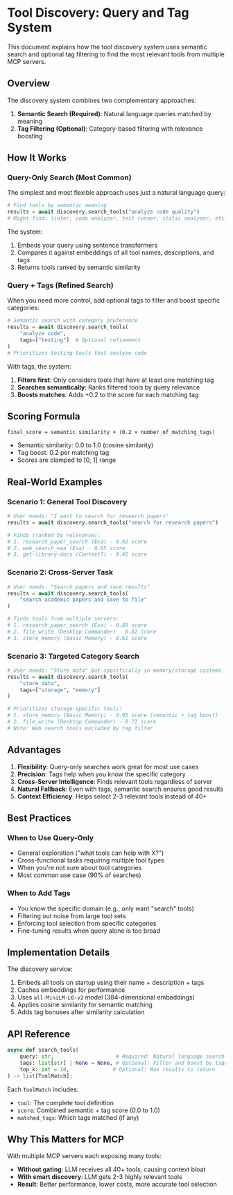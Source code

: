 # Tool Discovery: Query and Tag System

This document explains how the tool discovery system uses semantic search and optional tag filtering to find the most relevant tools from multiple MCP servers.

## Overview

The discovery system combines two complementary approaches:
1. **Semantic Search (Required)**: Natural language queries matched by meaning
2. **Tag Filtering (Optional)**: Category-based filtering with relevance boosting

## How It Works

### Query-Only Search (Most Common)

The simplest and most flexible approach uses just a natural language query:

```python
# Find tools by semantic meaning
results = await discovery.search_tools("analyze code quality")
# Might find: linter, code analyzer, test runner, static analyzer, etc.
```

The system:
1. Embeds your query using sentence transformers
2. Compares it against embeddings of all tool names, descriptions, and tags
3. Returns tools ranked by semantic similarity

### Query + Tags (Refined Search)

When you need more control, add optional tags to filter and boost specific categories:

```python
# Semantic search with category preference
results = await discovery.search_tools(
    "analyze code",
    tags=["testing"]  # Optional refinement
)
# Prioritizes testing tools that analyze code
```

With tags, the system:
1. **Filters first**: Only considers tools that have at least one matching tag
2. **Searches semantically**: Ranks filtered tools by query relevance
3. **Boosts matches**: Adds +0.2 to the score for each matching tag

## Scoring Formula

```
final_score = semantic_similarity + (0.2 × number_of_matching_tags)
```

- Semantic similarity: 0.0 to 1.0 (cosine similarity)
- Tag boost: 0.2 per matching tag
- Scores are clamped to [0, 1] range

## Real-World Examples

### Scenario 1: General Tool Discovery
```python
# User needs: "I want to search for research papers"
results = await discovery.search_tools("search for research papers")

# Finds (ranked by relevance):
# 1. research_paper_search (Exa) - 0.92 score
# 2. web_search_exa (Exa) - 0.65 score  
# 3. get-library-docs (Context7) - 0.45 score
```

### Scenario 2: Cross-Server Task
```python
# User needs: "Search papers and save results"
results = await discovery.search_tools(
    "search academic papers and save to file"
)

# Finds tools from multiple servers:
# 1. research_paper_search (Exa) - 0.88 score
# 2. file_write (Desktop Commander) - 0.82 score
# 3. store_memory (Basic Memory) - 0.61 score
```

### Scenario 3: Targeted Category Search
```python
# User needs: "Store data" but specifically in memory/storage systems
results = await discovery.search_tools(
    "store data",
    tags=["storage", "memory"]
)

# Prioritizes storage-specific tools:
# 1. store_memory (Basic Memory) - 0.95 score (semantic + tag boost)
# 2. file_write (Desktop Commander) - 0.72 score
# Note: Web search tools excluded by tag filter
```

## Advantages

1. **Flexibility**: Query-only searches work great for most use cases
2. **Precision**: Tags help when you know the specific category
3. **Cross-Server Intelligence**: Finds relevant tools regardless of server
4. **Natural Fallback**: Even with tags, semantic search ensures good results
5. **Context Efficiency**: Helps select 2-3 relevant tools instead of 40+

## Best Practices

### When to Use Query-Only
- General exploration ("what tools can help with X?")
- Cross-functional tasks requiring multiple tool types
- When you're not sure about tool categories
- Most common use case (90% of searches)

### When to Add Tags
- You know the specific domain (e.g., only want "search" tools)
- Filtering out noise from large tool sets
- Enforcing tool selection from specific categories
- Fine-tuning results when query alone is too broad

## Implementation Details

The discovery service:
1. Embeds all tools on startup using their name + description + tags
2. Caches embeddings for performance
3. Uses `all-MiniLM-L6-v2` model (384-dimensional embeddings)
4. Applies cosine similarity for semantic matching
5. Adds tag bonuses after similarity calculation

## API Reference

```python
async def search_tools(
    query: str,                    # Required: Natural language search
    tags: list[str] | None = None, # Optional: Filter and boost by tags
    top_k: int = 10,              # Optional: Max results to return
) -> list[ToolMatch]:
```

Each `ToolMatch` includes:
- `tool`: The complete tool definition
- `score`: Combined semantic + tag score (0.0 to 1.0)
- `matched_tags`: Which tags matched (if any)

## Why This Matters for MCP

With multiple MCP servers each exposing many tools:
- **Without gating**: LLM receives all 40+ tools, causing context bloat
- **With smart discovery**: LLM gets 2-3 highly relevant tools
- **Result**: Better performance, lower costs, more accurate tool selection